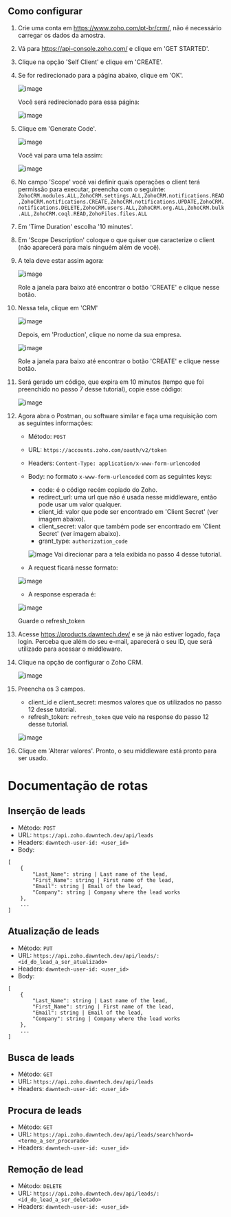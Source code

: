 ## Como configurar

1. Crie uma conta em https://www.zoho.com/pt-br/crm/, não é necessário carregar os dados da amostra.
2. Vá para https://api-console.zoho.com/ e clique em 'GET STARTED'.
3. Clique na opção 'Self Client' e clique em 'CREATE'.
4. Se for redirecionado para a página abaixo, clique em 'OK'.

    ![image](./images/tela_confirmation_self_client.png)

    Você será redirecionado para essa página:

    ![image](./images/tela_client_id_secret.png)

5. Clique em 'Generate Code'.

    ![image](./images/tela_go_to_generate_code.png)

    Você vai para uma tela assim:

    ![image](./images/tela_clean_generate_code.png)

6. No campo 'Scope' você vai definir quais operações o client terá permissão para executar, preencha com o seguinte:
`ZohoCRM.modules.ALL,ZohoCRM.settings.ALL,ZohoCRM.notifications.READ,ZohoCRM.notifications.CREATE,ZohoCRM.notifications.UPDATE,ZohoCRM.notifications.DELETE,ZohoCRM.users.ALL,ZohoCRM.org.ALL,ZohoCRM.bulk.ALL,ZohoCRM.coql.READ,ZohoFiles.files.ALL `
7. Em 'Time Duration' escolha '10 minutes'.
8. Em 'Scope Description' coloque o que quiser que caracterize o client (não aparecerá para mais ninguém além de você).
9. A tela deve estar assim agora:

    ![image](./images/tela_generate_code.png)

    Role a janela para baixo até encontrar o botão 'CREATE' e clique nesse botão.

10. Nessa tela, clique em 'CRM'

    ![image](./images/tela_clicar_crm.png)

    Depois, em 'Production', clique no nome da sua empresa.

    ![image](./images//tela_clicar_crm_2.png)

    Role a janela para baixo até encontrar o botão 'CREATE' e clique nesse botão.

11. Será gerado um código, que expira em 10 minutos (tempo que foi preenchido no passo 7 desse tutorial), copie esse código:

    ![image](./images/tela_generated_code.png)

12. Agora abra o Postman, ou software similar e faça uma requisição com as seguintes informações:
    - Método: `POST`
    - URL: `https://accounts.zoho.com/oauth/v2/token`
    - Headers: `Content-Type: application/x-www-form-urlencoded`
    - Body: no formato `x-www-form-urlencoded` com as seguintes keys:
        * code: é o código recém copiado do Zoho.
        * redirect_url: uma url que não é usada nesse middleware, então pode usar um valor qualquer.
        * client_id: valor que pode ser encontrado em 'Client Secret' (ver imagem abaixo).
        * client_secret: valor que também pode ser encontrado em 'Client Secret' (ver imagem abaixo).
        * grant_type: `authorization_code`

        ![image](./images/tela_client_secret_highlighted.png)
        Vai direcionar para a tela exibida no passo 4 desse tutorial.

    * A request ficará nesse formato:
    
    ![image](./images/tela_get_refresh_token_request.png)
    
    * A response esperada é:
    
    ![image](./images/tela_get_refresh_token_response.png)

    Guarde o refresh_token

13. Acesse https://products.dawntech.dev/ e se já não estiver logado, faça login. Perceba que além do seu e-mail, aparecerá o seu ID, que será utilizado para acessar o middleware.
14. Clique na opção de configurar o Zoho CRM.

    ![image](./images/tela_products_dawntech.png)

15. Preencha os 3 campos.
     - client_id e client_secret: mesmos valores que os utilizados no passo 12 desse tutorial.
     - refresh_token: `refresh_token` que veio na response do passo 12 desse tutorial.

    ![image](./images/tela_settings.png)

16. Clique em 'Alterar valores'. Pronto, o seu middleware está pronto para ser usado.

# Documentação de rotas

## Inserção de leads

- Método: `POST`
- URL: `https://api.zoho.dawntech.dev/api/leads`
- Headers: `dawntech-user-id: <user_id>`
- Body:
```
[
    {
        "Last_Name": string | Last name of the lead,
        "First_Name": string | First name of the lead,
        "Email": string | Email of the lead,
        "Company": string | Company where the lead works
    },
    ...
]
```

## Atualização de leads
- Método: `PUT`
- URL: `https://api.zoho.dawntech.dev/api/leads/:<id_do_lead_a_ser_atualizado>`
- Headers: `dawntech-user-id: <user_id>`
- Body:
```
[
    {
        "Last_Name": string | Last name of the lead,
        "First_Name": string | First name of the lead,
        "Email": string | Email of the lead,
        "Company": string | Company where the lead works
    },
    ...
]
```

## Busca de leads
- Método: `GET`
- URL: `https://api.zoho.dawntech.dev/api/leads`
- Headers: `dawntech-user-id: <user_id>`

## Procura de leads
- Método: `GET`
- URL: `https://api.zoho.dawntech.dev/api/leads/search?word=<termo_a_ser_procurado>`
- Headers: `dawntech-user-id: <user_id>`

## Remoção de lead
- Método: `DELETE`
- URL: `https://api.zoho.dawntech.dev/api/leads/:<id_do_lead_a_ser_deletado>`
- Headers: `dawntech-user-id: <user_id>`